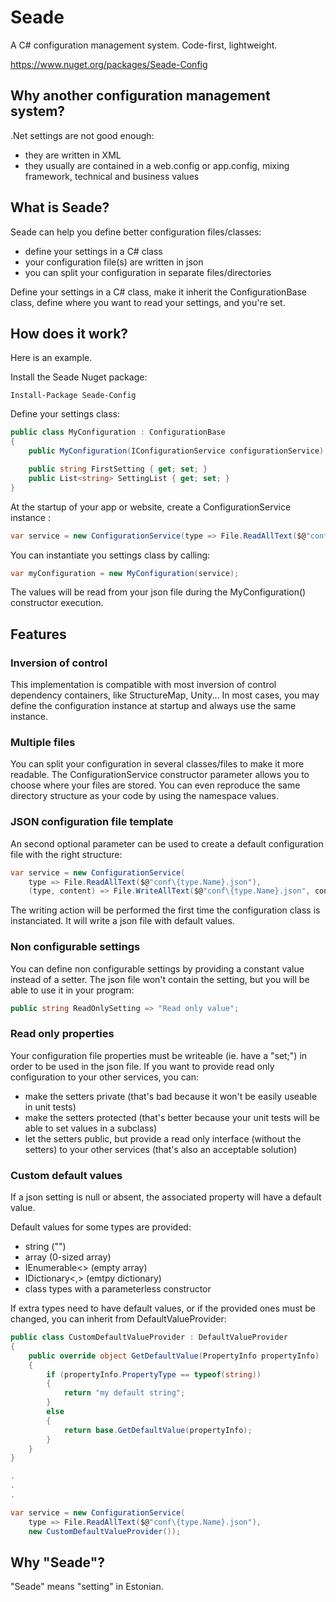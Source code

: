 # Seade
A C# configuration management system. Code-first, lightweight.

https://www.nuget.org/packages/Seade-Config 

## Why another configuration management system?
.Net settings are not good enough:
* they are written in XML
* they usually are contained in a web.config or app.config, mixing framework, technical and business values

## What is Seade?
Seade can help you define better configuration files/classes:
* define your settings in a C# class
* your configuration file(s) are written in json
* you can split your configuration in separate files/directories

Define your settings in a C# class, make it inherit the ConfigurationBase class, define where you want to read your settings, and you're set.

## How does it work?
Here is an example.

Install the Seade Nuget package: 
```
Install-Package Seade-Config 
```

Define your settings class:
```C#
public class MyConfiguration : ConfigurationBase
{
    public MyConfiguration(IConfigurationService configurationService) : base(configurationService) {}

    public string FirstSetting { get; set; }
    public List<string> SettingList { get; set; }
}
```

At the startup of your app or website, create a ConfigurationService instance :
```C#
var service = new ConfigurationService(type => File.ReadAllText($@"conf\{type.Name}.json"));
```

You can instantiate you settings class by calling:
```C#
var myConfiguration = new MyConfiguration(service);
```
The values will be read from your json file during the MyConfiguration() constructor execution.

## Features
### Inversion of control
This implementation is compatible with most inversion of control dependency containers, like StructureMap, Unity...
In most cases, you may define the configuration instance at startup and always use the same instance.

### Multiple files
You can split your configuration in several classes/files to make it more readable. The ConfigurationService constructor parameter allows you to choose
	where your files are stored. You can even reproduce the same directory structure as your code by using the namespace values.

### JSON configuration file template
An second optional parameter can be used to create a default configuration file with the right structure:
```C#
var service = new ConfigurationService(
	type => File.ReadAllText($@"conf\{type.Name}.json"),
	(type, content) => File.WriteAllText($@"conf\{type.Name}.json", content));
```

The writing action will be performed the first time the configuration class is instanciated. It will write a json file with
default values.

### Non configurable settings
You can define non configurable settings by
	providing a constant value instead of a setter. The json file won't contain the setting, but you will be able to use it in your program:
```C#
public string ReadOnlySetting => "Read only value";
```

### Read only properties
Your configuration file properties must be writeable (ie. have a "set;") in order to be used in the json file. If you want to provide read only configuration 
	to your other services, you can:
* make the setters private (that's bad because it won't be easily useable in unit tests)
* make the setters protected (that's better because your unit tests will be able to set values in a subclass)
* let the setters public, but provide a read only interface (without the setters) to your other services (that's also an acceptable solution)

### Custom default values
If a json setting is null or absent, the associated property will have a default value.

Default values for some types are provided:
- string ("")
- array (0-sized array)
- IEnumerable<> (empty array)
- IDictionary<,> (emtpy dictionary)
- class types with a parameterless constructor

If extra types need to have default values, or if the provided ones must be changed, you can inherit from DefaultValueProvider:
```C#
public class CustomDefaultValueProvider : DefaultValueProvider
{
    public override object GetDefaultValue(PropertyInfo propertyInfo)
    {
        if (propertyInfo.PropertyType == typeof(string))
        {
            return "my default string";
        }
        else
        {
            return base.GetDefaultValue(propertyInfo);
        }
    }
}

.
.
.

var service = new ConfigurationService(
    type => File.ReadAllText($@"conf\{type.Name}.json"), 
    new CustomDefaultValueProvider());
```

## Why "Seade"?
"Seade" means "setting" in Estonian.